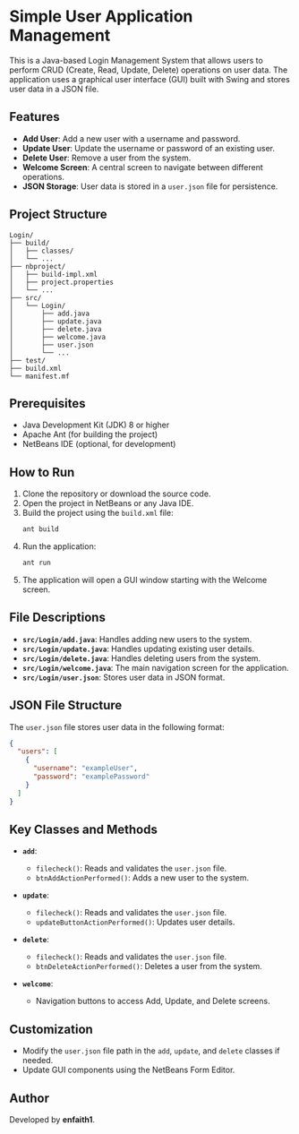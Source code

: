 # Simple User Application Management

This is a Java-based Login Management System that allows users to perform CRUD (Create, Read, Update, Delete) operations on user data. The application uses a graphical user interface (GUI) built with Swing and stores user data in a JSON file.

## Features

- **Add User**: Add a new user with a username and password.
- **Update User**: Update the username or password of an existing user.
- **Delete User**: Remove a user from the system.
- **Welcome Screen**: A central screen to navigate between different operations.
- **JSON Storage**: User data is stored in a `user.json` file for persistence.

## Project Structure

```
Login/
├── build/
│   ├── classes/
│   └── ...
├── nbproject/
│   ├── build-impl.xml
│   ├── project.properties
│   └── ...
├── src/
│   └── Login/
│       ├── add.java
│       ├── update.java
│       ├── delete.java
│       ├── welcome.java
│       ├── user.json
│       └── ...
├── test/
├── build.xml
└── manifest.mf
```

## Prerequisites

- Java Development Kit (JDK) 8 or higher
- Apache Ant (for building the project)
- NetBeans IDE (optional, for development)

## How to Run

1. Clone the repository or download the source code.
2. Open the project in NetBeans or any Java IDE.
3. Build the project using the `build.xml` file:
   ```sh
   ant build
   ```
4. Run the application:
   ```sh
   ant run
   ```
5. The application will open a GUI window starting with the Welcome screen.

## File Descriptions

- **`src/Login/add.java`**: Handles adding new users to the system.
- **`src/Login/update.java`**: Handles updating existing user details.
- **`src/Login/delete.java`**: Handles deleting users from the system.
- **`src/Login/welcome.java`**: The main navigation screen for the application.
- **`src/Login/user.json`**: Stores user data in JSON format.

## JSON File Structure

The `user.json` file stores user data in the following format:

```json
{
  "users": [
    {
      "username": "exampleUser",
      "password": "examplePassword"
    }
  ]
}
```

## Key Classes and Methods

- **`add`**:
  - `filecheck()`: Reads and validates the `user.json` file.
  - `btnAddActionPerformed()`: Adds a new user to the system.

- **`update`**:
  - `filecheck()`: Reads and validates the `user.json` file.
  - `updateButtonActionPerformed()`: Updates user details.

- **`delete`**:
  - `filecheck()`: Reads and validates the `user.json` file.
  - `btnDeleteActionPerformed()`: Deletes a user from the system.

- **`welcome`**:
  - Navigation buttons to access Add, Update, and Delete screens.

## Customization

- Modify the `user.json` file path in the `add`, `update`, and `delete` classes if needed.
- Update GUI components using the NetBeans Form Editor.

## Author

Developed by **enfaith1**.
